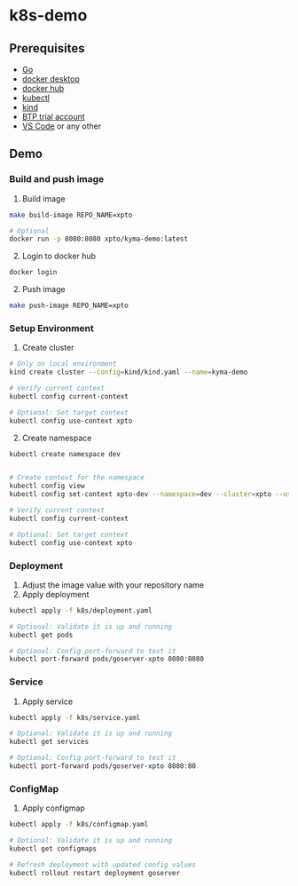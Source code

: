# k8s-demo

## Prerequisites

- [Go](https://go.dev/doc/install)
- [docker desktop](https://www.docker.com/products/docker-desktop/)
- [docker hub](https://hub.docker.com/)
- [kubectl](https://kubernetes.io/docs/tasks/tools/)
- [kind](https://kind.sigs.k8s.io/docs/user/quick-start)
- [BTP trial account](https://cockpit.hanatrial.ondemand.com/)
- [VS Code](https://code.visualstudio.com/download) or any other

## Demo

### Build and push image

1. Build image

```bash
make build-image REPO_NAME=xpto

# Optional
docker run -p 8080:8080 xpto/kyma-demo:latest
```

2. Login to docker hub

```bash
docker login
```

2. Push image

```bash
make push-image REPO_NAME=xpto
```

### Setup Environment

1. Create cluster

```bash
# Only on local environment
kind create cluster --config=kind/kind.yaml --name=kyma-demo

# Verify current context
kubectl config current-context

# Optional: Set target context
kubectl config use-context xpto
```

2. Create namespace

```bash
kubectl create namespace dev


# Create context for the namespace
kubectl config view
kubectl config set-context xpto-dev --namespace=dev --cluster=xpto --user=xpto

# Verify current context
kubectl config current-context

# Optional: Set target context
kubectl config use-context xpto
```

### Deployment

1. Adjust the image value with your repository name
2. Apply deployment

```bash
kubectl apply -f k8s/deployment.yaml

# Optional: Validate it is up and running
kubectl get pods

# Optional: Config port-forward to test it
kubectl port-forward pods/goserver-xpto 8080:8080
```

### Service

1. Apply service

```bash
kubectl apply -f k8s/service.yaml

# Optional: Validate it is up and running
kubectl get services

# Optional: Config port-forward to test it
kubectl port-forward pods/goserver-xpto 8080:80
```

### ConfigMap

1. Apply configmap

```bash
kubectl apply -f k8s/configmap.yaml

# Optional: Validate it is up and running
kubectl get configmaps

# Refresh deployment with updated config values
kubectl rollout restart deployment goserver
```
